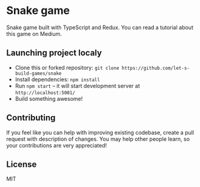 # Snake game

Snake game built with TypeScript and Redux. You can read a tutorial about this game on Medium.

## Launching project localy

- Clone this or forked repository: `git clone https://github.com/let-s-build-games/snake`
- Install dependencies: `npm install`
- Run `npm start` – it will start development server at `http://localhost:5001/`
- Build something awesome!

## Contributing

If you feel like you can help with improving existing codebase, create a pull request with description of changes.
You may help other people learn, so your contributions are very appreciated!

## License

MIT
